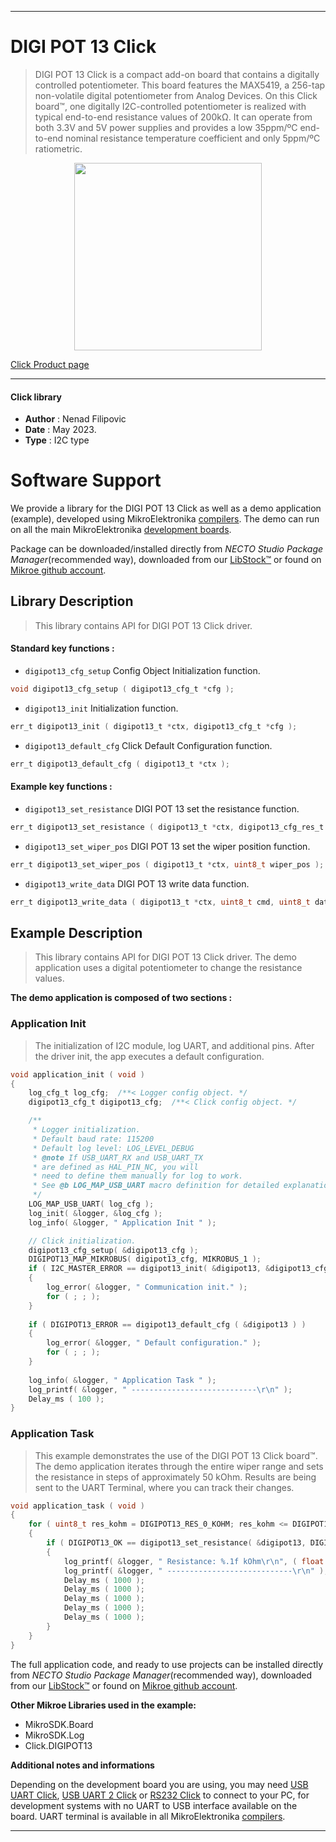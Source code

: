 
---
# DIGI POT 13 Click

> DIGI POT 13 Click is a compact add-on board that contains a digitally controlled potentiometer. 
> This board features the MAX5419, a 256-tap non-volatile digital potentiometer from Analog Devices. 
> On this Click board™, one digitally I2C-controlled potentiometer is realized 
> with typical end-to-end resistance values of 200kΩ. It can operate from both 3.3V and 5V power supplies 
> and provides a low 35ppm/ºC end-to-end nominal resistance temperature coefficient and only 5ppm/ºC ratiometric.

<p align="center">
  <img src="https://download.mikroe.com/images/click_for_ide/digipot13_click.png" height=300px>
</p>

[Click Product page](https://www.mikroe.com/digi-pot-13-click)

---


#### Click library

- **Author**        : Nenad Filipovic
- **Date**          : May 2023.
- **Type**          : I2C type


# Software Support

We provide a library for the DIGI POT 13 Click
as well as a demo application (example), developed using MikroElektronika
[compilers](https://www.mikroe.com/necto-studio).
The demo can run on all the main MikroElektronika [development boards](https://www.mikroe.com/development-boards).

Package can be downloaded/installed directly from *NECTO Studio Package Manager*(recommended way), downloaded from our [LibStock&trade;](https://libstock.mikroe.com) or found on [Mikroe github account](https://github.com/MikroElektronika/mikrosdk_click_v2/tree/master/clicks).

## Library Description

> This library contains API for DIGI POT 13 Click driver.

#### Standard key functions :

- `digipot13_cfg_setup` Config Object Initialization function.
```c
void digipot13_cfg_setup ( digipot13_cfg_t *cfg );
```

- `digipot13_init` Initialization function.
```c
err_t digipot13_init ( digipot13_t *ctx, digipot13_cfg_t *cfg );
```

- `digipot13_default_cfg` Click Default Configuration function.
```c
err_t digipot13_default_cfg ( digipot13_t *ctx );
```

#### Example key functions :

- `digipot13_set_resistance` DIGI POT 13 set the resistance function.
```c
err_t digipot13_set_resistance ( digipot13_t *ctx, digipot13_cfg_res_t cfg_res, float res_kohm );
```

- `digipot13_set_wiper_pos` DIGI POT 13 set the wiper position function.
```c
err_t digipot13_set_wiper_pos ( digipot13_t *ctx, uint8_t wiper_pos );
```

- `digipot13_write_data` DIGI POT 13 write data function.
```c
err_t digipot13_write_data ( digipot13_t *ctx, uint8_t cmd, uint8_t data_in );
```

## Example Description

> This library contains API for DIGI POT 13 Click driver.
> The demo application uses a digital potentiometer 
> to change the resistance values.

**The demo application is composed of two sections :**

### Application Init

> The initialization of I2C module, log UART, and additional pins.
> After the driver init, the app executes a default configuration.

```c
void application_init ( void ) 
{
    log_cfg_t log_cfg;  /**< Logger config object. */
    digipot13_cfg_t digipot13_cfg;  /**< Click config object. */

    /** 
     * Logger initialization.
     * Default baud rate: 115200
     * Default log level: LOG_LEVEL_DEBUG
     * @note If USB_UART_RX and USB_UART_TX 
     * are defined as HAL_PIN_NC, you will 
     * need to define them manually for log to work. 
     * See @b LOG_MAP_USB_UART macro definition for detailed explanation.
     */
    LOG_MAP_USB_UART( log_cfg );
    log_init( &logger, &log_cfg );
    log_info( &logger, " Application Init " );

    // Click initialization.
    digipot13_cfg_setup( &digipot13_cfg );
    DIGIPOT13_MAP_MIKROBUS( digipot13_cfg, MIKROBUS_1 );
    if ( I2C_MASTER_ERROR == digipot13_init( &digipot13, &digipot13_cfg ) ) 
    {
        log_error( &logger, " Communication init." );
        for ( ; ; );
    }
    
    if ( DIGIPOT13_ERROR == digipot13_default_cfg ( &digipot13 ) )
    {
        log_error( &logger, " Default configuration." );
        for ( ; ; );
    }
    
    log_info( &logger, " Application Task " );
    log_printf( &logger, " ----------------------------\r\n" );
    Delay_ms ( 100 );
}
```

### Application Task

> This example demonstrates the use of the DIGI POT 13 Click board™.
> The demo application iterates through the entire wiper range and 
> sets the resistance in steps of approximately 50 kOhm.
> Results are being sent to the UART Terminal, where you can track their changes.

```c
void application_task ( void ) 
{
    for ( uint8_t res_kohm = DIGIPOT13_RES_0_KOHM; res_kohm <= DIGIPOT13_RES_200_KOHM; res_kohm += DIGIPOT13_RES_50_KOHM )
    {
        if ( DIGIPOT13_OK == digipot13_set_resistance( &digipot13, DIGIPOT13_CFG_RES_WH, ( float ) res_kohm ) )
        {
            log_printf( &logger, " Resistance: %.1f kOhm\r\n", ( float ) res_kohm );
            log_printf( &logger, " ----------------------------\r\n" );
            Delay_ms ( 1000 );
            Delay_ms ( 1000 );
            Delay_ms ( 1000 );
            Delay_ms ( 1000 );
            Delay_ms ( 1000 );
        }
    }
}
```

The full application code, and ready to use projects can be installed directly from *NECTO Studio Package Manager*(recommended way), downloaded from our [LibStock&trade;](https://libstock.mikroe.com) or found on [Mikroe github account](https://github.com/MikroElektronika/mikrosdk_click_v2/tree/master/clicks).

**Other Mikroe Libraries used in the example:**

- MikroSDK.Board
- MikroSDK.Log
- Click.DIGIPOT13

**Additional notes and informations**

Depending on the development board you are using, you may need
[USB UART Click](https://www.mikroe.com/usb-uart-click),
[USB UART 2 Click](https://www.mikroe.com/usb-uart-2-click) or
[RS232 Click](https://www.mikroe.com/rs232-click) to connect to your PC, for
development systems with no UART to USB interface available on the board. UART
terminal is available in all MikroElektronika
[compilers](https://shop.mikroe.com/compilers).

---
